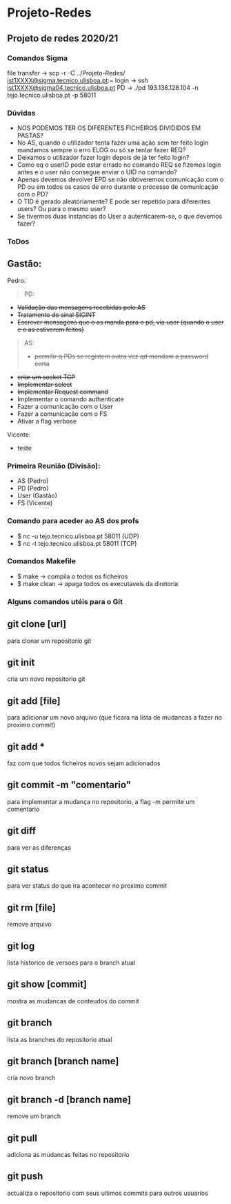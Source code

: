# Projeto-Redes
Projeto de redes 2020/21
-----

### Comandos Sigma
file transfer -> scp -r -C ../Projeto-Redes/ ist1XXXX@sigma.tecnico.ulisboa.pt:~
login -> ssh ist1XXXX@sigma04.tecnico.ulisboa.pt
PD -> ./pd 193.136.128.104 -n tejo.tecnico.ulisboa.pt -p 58011

### Dúvidas
- NOS PODEMOS TER OS DIFERENTES FICHEIROS DIVIDIDOS EM PASTAS?
- No AS, quando o utilizador tenta fazer uma ação sem ter feito login mandamos sempre o erro ELOG ou só se tentar fazer REQ?
- Deixamos o utilizador fazer login depois de já ter feito login?
- Como eq o userID pode estar errado no comando REQ se fizemos login antes e o user não consegue enviar o UID no comando?
- Apenas devemos devolver EPD se não obtiveremos comunicação com o PD ou em todos os casos de erro durante o processo de comunicação com o PD?
- O TID é gerado aleatóriamente? E pode ser repetido para diferentes users? Ou para o mesmo user?
- Se tivermos duas instancias do User a autenticarem-se, o que devemos fazer?

### ToDos
Gastão:
- 

Pedro:
> PD:
- ~~Validação das mensagens recebidas pelo AS~~
- ~~Tratamento do sinal SIGINT~~
- ~~Escrever mensagens que o as manda para o pd, via user (quando o user e o as estiverem feitos)~~

> AS:
> - ~~permitir q PDs se registem outra vez qd mandam a password certa~~
- ~~criar um socket TCP~~
- ~~Implementar select~~
- ~~Implementar Request command~~
- Implementar o comando authenticate
- Fazer a comunicação com o User
- Fazer a comunicação com o FS
- Ativar a flag verbose

Vicente:
- teste

### Primeira Reunião (Divisão):
- AS    (Pedro)
- PD    (Pedro)
- User  (Gastão)
- FS    (Vicente)

### Comando para aceder ao AS dos profs
- $ nc -u tejo.tecnico.ulisboa.pt 58011 (UDP)
- $ nc -t tejo.tecnico.ulisboa.pt 58011 (TCP)
  
### Comandos Makefile
- $ make -> compila o todos os ficheiros
- $ make clean -> apaga todos os executaveis da diretoria

### Alguns comandos utéis para o Git
git clone [url]
--------------
para clonar um repositorio git

git init
--------------
cria um novo repositorio git

git add [file]
-------------- 
para adicionar um novo arquivo (que ficara na lista de mudancas a fazer no proximo commit)

git add *
-------------
faz com que todos ficheiros novos sejam adicionados

git commit -m "comentario"
-------------- 
para implementar a mudança no repositorio, a flag -m permite um comentario

git diff
--------------
para ver as diferenças

git status
--------------
para ver status do que ira acontecer no proximo commit

git rm [file]
--------------
remove arquivo

git log
--------------
lista historico de versoes para o branch atual

git show [commit]
--------------
mostra as mudancas de conteudos do commit

git branch
--------------
lista as branches do repositorio atual

git branch [branch name]
--------------
cria novo branch

git branch -d [branch name]
--------------
remove um branch

git pull
--------------
adiciona as mudancas feitas no repositorio

git push
--------------
actualiza o repositorio com seus ultimos commits para outros usuarios  
